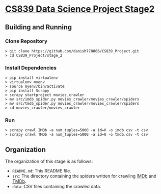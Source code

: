 # [CS839 Data Science Project Stage2](https://danish778866.github.io/DataScience/stage_2.html)

## Building and Running

### Clone Repository
```
> git clone https://github.com/danish778866/CS839_Project.git
> cd CS839_Project/stage_2
```

### Install Dependencies
```
> pip install virtualenv
> virtualenv myenv
> source myenv/bin/activate
> pip install Scrapy
> scrapy startproject movies_crawler
> mv src/imdb_spider.py movies_crawler/movies_crawler/spiders
> mv src/tmdb_spider.py movies_crawler/movies_crawler/spiders
> cd movies_crawler/movies_crawler
```

### Run
```
> scrapy crawl IMDb -a num_tuples=5000 -a id=0 -o imdb.csv -t csv
> scrapy crawl TMDb -a num_tuples=5000 -a id=0 -o tmdb.csv -t csv
```

## Organization
The organization of this stage is as follows:
* `README.md`: This README file.
* `src`: The directory containing the spiders written for crawling 
         [IMDb](https://www.imdb.com/) and [TMDb](https://www.themoviedb.org/).
* `data`: CSV files containing the crawled data.

